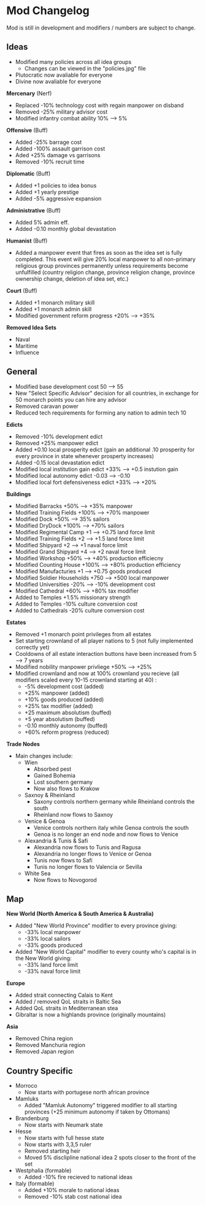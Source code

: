 # Mod Changelog 
Mod is still in development and modifiers / numbers are subject to change.
## Ideas
 - Modified many policies across all idea groups
 	- Changes can be viewed in the "policies.jpg" file 
 - Plutocratic now avaliable for everyone
 - Divine now avaliable for everyone 

**Mercenary** (Nerf)
 - Replaced -10% technology cost with regain manpower on disband
 - Removed -25% military advisor cost
 - Modified infantry combat ability 10% --> 5%

**Offensive** (Buff)
 - Added -25% barrage cost
 - Added -100% assault garrison cost
 - Aded +25% damage vs garrisons
 - Removed -10% recruit time

**Diplomatic** (Buff)
 - Added +1 policies to idea bonus 
 - Added +1 yearly prestige
 - Added -5% aggressive expansion

**Administrative** (Buff)
 - Added 5% admin eff.
 - Added -0.10 monthly global devastation

**Humanist** (Buff)
 - Added a manpower event that fires as soon as the idea set is fully completed. This event will give 20% local manpower to all non-primary religious group provinces permanently unless requirements become unfulfilled (country religion change, province religion change, province ownership change, deletion of idea set, etc.)

**Court** (Buff)
 - Added +1 monarch military skill
 - Added +1 monarch admin skill
 - Modified government reform progress +20% --> +35%

**Removed Idea Sets**
 - Naval
 - Maritime
 - Influence

## General
- Modified base development cost 50 --> 55
- New "Select Specific Advisor" decision for all countries, in exchange for 50 monarch points you can hire any advisor
- Removed caravan power
- Reduced tech requirements for forming any nation to admin tech 10

**Edicts**
 - Removed -10% development edict
 - Removed +25% manpower edict
 - Added +0.10 local prosperity edict (gain an additional .10 prosperity for every province in state whenever prosperty increases)
 - Added -0.15 local devastation edict
 - Modified local institution gain edict +33% --> +0.5 instution gain
 - Modified local autonomy edict -0.03 --> -0.10
 - Modified local fort defensiveness edict +33% --> +20%

**Buildings**
 - Modified Barracks +50% --> +35% manpower
 - Modified Training Fields +100% --> +70% manpower
 - Modified Dock +50% --> 35% sailors
 - Modified DryDock +100% --> +70% sailors
 - Modified Regimental Camp +1 --> +0.75 land force limit
 - Modified Training Fields +2 --> +1.5 land force limit
 - Modified Shipyard +2 --> +1 naval force limit
 - Modified Grand Shipyard +4 --> +2 naval force limit
 - Modified Workshop +50% --> +40% production efficiecny
 - Modified Counting House +100% --> +80% production efficiency
 - Modified Manufacturies +1 --> +0.75 goods produced
 - Modified Soldier Households +750 --> +500 local manpower
 - Modified Universities -20% --> -10% development cost
 - Modified Cathedral +60% --> +80% tax modifier
 - Added to Temples +1.5% missionary strength
 - Added to Temples -10% culture conversion cost
 - Added to Cathedrals -20% culture conversion cost

**Estates**
 - Removed +1 monarch point privileges from all estates
 - Set starting crownland of all player nations to 5 (not fully implemented correctly yet)
 - Cooldowns of all estate interaction buttons have been increased from 5 --> 7 years
 - Modified nobility manpower privliege +50% --> +25%
 - Modified crownland and now at 100% crownland you recieve (all modifiers scaled every 10-15 crownland starting at 40) :
	 - -5% development cost (added)
	 - +25% manpower (added)
 	 - +10% goods produced (added)
  	 - +25% tax modifier (added)
	 - +25 maximum absolutism (buffed)
 	 - +5 year absolutism (buffed)
   	 - -0.10 monthly autonomy (buffed)
   	 - +60% reform progress (reduced)

**Trade Nodes**
 - Main changes include:
 	- Wien
	 	- Absorbed pest
  		- Gained Bohemia
	  	- Lost southern germany
   		- Now also flows to Krakow
	- Saxnoy & Rheinland
 		- Saxony controls northern germany while Rheinland controls the south
   		- Rheinland now flows to Saxnoy
   	- Venice & Genoa
   		- Venice controls northern italy while Genoa controls the south
   		- Genoa is no longer an end node and now flows to Venice
   	- Alexandria & Tunis & Safi
   		- Alexandria now flows to Tunis and Ragusa
   	 	- Alexandria no longer flows to Venice or Genoa
   	  	- Tunis now flows to Safi
   	  	- Tunis no longer flows to Valencia or Sevilla
   	- White Sea
   		- Now flows to Novogorod
## Map
**New World (North America & South America & Australia)**
 - Added "New World Province" modifier to every province giving:
	 - -33% local manpower
	 - -33% local sailors
	 - -33% goods produced
 - Added "New World Capital" modifier to every county who's capital is in the New World giving:
	 - -33% land force limit
 	 - -33% naval force limit
	 
**Europe**
 - Added strait connecting Calais to Kent
 - Added / removed QoL straits in Baltic Sea
 - Added QoL straits in Mediterranean stea
 - Gibraltar is now a highlands province (originally mountains)
   
**Asia**
 - Removed China region
 - Removed Manchuria region
 - Removed Japan region

## Country Specific
 - Morroco
 	- Now starts with portugese north african province
 - Mamluks
 	- Added "Mamluk Autonomy" triggered modifier to all starting provinces (+25 minimum autonomy if taken by Ottomans)
 - Brandenburg
 	- Now starts with Neumark state  
 - Hesse
 	- Now starts with full hesse state
  	- Now starts with 3,3,5 ruler
   	- Removed starting heir
   	- Moved 5% disclipline national idea 2 spots closer to the front of the set
 - Westphalia (formable)
 	- Added -10% fire recieved to national ideas
 - Italy (formable)
 	- Added +10% morale to national ideas
  	- Removed -10% stab cost national idea
